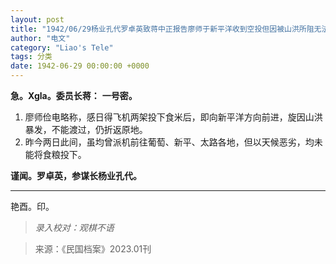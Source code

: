 ```yaml
---
layout: post
title: "1942/06/29杨业孔代罗卓英致蒋中正报告廖师于新平洋收到空投但因被山洪所阻无法前进"
author: "电文"
category: "Liao's Tele"
tags: 分类
date: 1942-06-29 00:00:00 +0000
---
```

**急。Xgla。委员长蒋：**
**一号密。**

1.  廖师俭电略称，感日得飞机两架投下食米后，即向新平洋方向前进，旋因山洪暴发，不能渡过，仍折返原地。
2.  昨今两日此间，虽均曾派机前往葡萄、新平、太路各地，但以天候恶劣，均未能将食粮投下。

**谨闻。罗卓英，参谋长杨业孔代。**

---
艳酉。印。

>*录入校对：观棋不语*


> 来源：《民国档案》2023.01刊